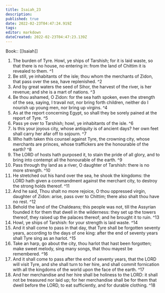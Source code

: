 ```yaml
---
title: Isaiah_23
description: 
published: true
date: 2022-02-23T04:47:24.919Z
tags: 
editor: markdown
dateCreated: 2022-02-23T04:47:23.139Z
---
```


 Book:: [[Isaiah]]
 1. The burden of Tyre. Howl, ye ships of Tarshish; for it is laid waste, so that there is no house, no entering in: from the land of Chittim it is revealed to them. ^1
 2. Be still, ye inhabitants of the isle; thou whom the merchants of Zidon, that pass over the sea, have replenished. ^2
 3. And by great waters the seed of Sihor, the harvest of the river, is her revenue; and she is a mart of nations. ^3
 4. Be thou ashamed, O Zidon: for the sea hath spoken, even the strength of the sea, saying, I travail not, nor bring forth children, neither do I nourish up young men, nor bring up virgins. ^4
 5. As at the report concerning Egypt, so shall they be sorely pained at the report of Tyre. ^5
 6. Pass ye over to Tarshish; howl, ye inhabitants of the isle. ^6
 7. Is this your joyous city, whose antiquity is of ancient days? her own feet shall carry her afar off to sojourn. ^7
 8. Who hath taken this counsel against Tyre, the crowning city, whose merchants are princes, whose traffickers are the honourable of the earth? ^8
 9. The LORD of hosts hath purposed it, to stain the pride of all glory, and to bring into contempt all the honourable of the earth. ^9
 10. Pass through thy land as a river, O daughter of Tarshish: there is no more strength. ^10
 11. He stretched out his hand over the sea, he shook the kingdoms: the LORD hath given a commandment against the merchant city, to destroy the strong holds thereof. ^11
 12. And he said, Thou shalt no more rejoice, O thou oppressed virgin, daughter of Zidon: arise, pass over to Chittim; there also shalt thou have no rest. ^12
 13. Behold the land of the Chaldeans; this people was not, till the Assyrian founded it for them that dwell in the wilderness: they set up the towers thereof, they raised up the palaces thereof; and he brought it to ruin. ^13
 14. Howl, ye ships of Tarshish: for your strength is laid waste. ^14
 15. And it shall come to pass in that day, that Tyre shall be forgotten seventy years, according to the days of one king: after the end of seventy years shall Tyre sing as an harlot. ^15
 16. Take an harp, go about the city, thou harlot that hast been forgotten; make sweet melody, sing many songs, that thou mayest be remembered. ^16
 17. And it shall come to pass after the end of seventy years, that the LORD will visit Tyre, and she shall turn to her hire, and shall commit fornication with all the kingdoms of the world upon the face of the earth. ^17
 18. And her merchandise and her hire shall be holiness to the LORD: it shall not be treasured nor laid up; for her merchandise shall be for them that dwell before the LORD, to eat sufficiently, and for durable clothing. ^18
